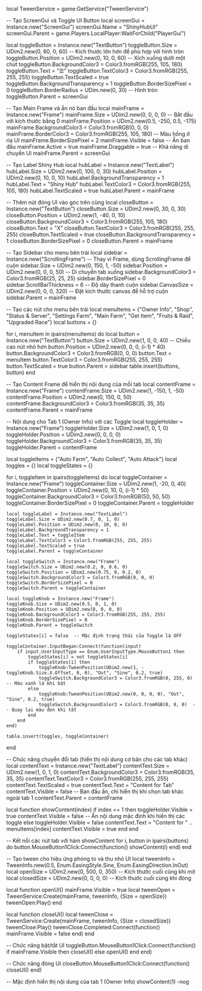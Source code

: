local TweenService = game:GetService("TweenService")

-- Tạo ScreenGui và Toggle UI Button
local screenGui = Instance.new("ScreenGui")
screenGui.Name = "ShinyHubUI"
screenGui.Parent = game.Players.LocalPlayer:WaitForChild("PlayerGui")

local toggleButton = Instance.new("TextButton")
toggleButton.Size = UDim2.new(0, 60, 0, 60)  -- Kích thước lớn hơn để phù hợp với hình tròn
toggleButton.Position = UDim2.new(0, 10, 0, 60)  -- Xích xuống dưới một chút
toggleButton.BackgroundColor3 = Color3.fromRGB(255, 105, 180)
toggleButton.Text = "☰"
toggleButton.TextColor3 = Color3.fromRGB(255, 255, 255)
toggleButton.TextScaled = true
toggleButton.BackgroundTransparency = 1
toggleButton.BorderSizePixel = 0
toggleButton.BorderRadius = UDim.new(0, 30)  -- Hình tròn
toggleButton.Parent = screenGui

-- Tạo Main Frame và ẩn nó ban đầu
local mainFrame = Instance.new("Frame")
mainFrame.Size = UDim2.new(0, 0, 0, 0)  -- Bắt đầu với kích thước bằng 0
mainFrame.Position = UDim2.new(0.5, -250, 0.5, -175)
mainFrame.BackgroundColor3 = Color3.fromRGB(0, 0, 0)
mainFrame.BorderColor3 = Color3.fromRGB(255, 105, 180)  -- Màu hồng ở rìa UI
mainFrame.BorderSizePixel = 2
mainFrame.Visible = false  -- Ẩn ban đầu
mainFrame.Active = true
mainFrame.Draggable = true  -- Khả năng di chuyển UI
mainFrame.Parent = screenGui

-- Tạo Label Shiny Hub
local hubLabel = Instance.new("TextLabel")
hubLabel.Size = UDim2.new(0, 100, 0, 30)
hubLabel.Position = UDim2.new(0, 10, 0, 10)
hubLabel.BackgroundTransparency = 1
hubLabel.Text = "Shiny Hub"
hubLabel.TextColor3 = Color3.fromRGB(255, 105, 180)
hubLabel.TextScaled = true
hubLabel.Parent = mainFrame

-- Thêm nút đóng UI vào góc trên cùng
local closeButton = Instance.new("TextButton")
closeButton.Size = UDim2.new(0, 30, 0, 30)
closeButton.Position = UDim2.new(1, -40, 0, 10)
closeButton.BackgroundColor3 = Color3.fromRGB(255, 105, 180)
closeButton.Text = "X"
closeButton.TextColor3 = Color3.fromRGB(255, 255, 255)
closeButton.TextScaled = true
closeButton.BackgroundTransparency = 1
closeButton.BorderSizePixel = 0
closeButton.Parent = mainFrame

-- Tạo Sidebar cho menu bên trái
local sidebar = Instance.new("ScrollingFrame")  -- Thay vì Frame, dùng ScrollingFrame để cuộn
sidebar.Size = UDim2.new(0, 150, 1, -50)
sidebar.Position = UDim2.new(0, 0, 0, 50)  -- Di chuyển tab xuống
sidebar.BackgroundColor3 = Color3.fromRGB(25, 25, 25)
sidebar.BorderSizePixel = 0
sidebar.ScrollBarThickness = 6  -- Độ dày thanh cuộn
sidebar.CanvasSize = UDim2.new(0, 0, 0, 320)  -- Đặt kích thước canvas để hỗ trợ cuộn
sidebar.Parent = mainFrame

-- Tạo các nút cho menu bên trái
local menuItems = {"Owner Info", "Shop", "Status & Server", "Settings Farm", "Main Farm", "Get Item", "Fruits & Raid", "Upgraded Race"}
local buttons = {}

for i, menuItem in ipairs(menuItems) do
    local button = Instance.new("TextButton")
    button.Size = UDim2.new(1, 0, 0, 40)  -- Chiều cao nút nhỏ hơn
    button.Position = UDim2.new(0, 0, 0, (i-1) * 40)
    button.BackgroundColor3 = Color3.fromRGB(0, 0, 0)
    button.Text = menuItem
    button.TextColor3 = Color3.fromRGB(255, 255, 255)
    button.TextScaled = true
    button.Parent = sidebar
    table.insert(buttons, button)
end

-- Tạo Content Frame để hiển thị nội dung của mỗi tab
local contentFrame = Instance.new("Frame")
contentFrame.Size = UDim2.new(1, -150, 1, -50)
contentFrame.Position = UDim2.new(0, 150, 0, 50)
contentFrame.BackgroundColor3 = Color3.fromRGB(35, 35, 35)
contentFrame.Parent = mainFrame

-- Nội dung cho Tab 1 (Owner Info) với các Toggle
local toggleHolder = Instance.new("Frame")
toggleHolder.Size = UDim2.new(1, 0, 1, 0)
toggleHolder.Position = UDim2.new(0, 0, 0, 0)
toggleHolder.BackgroundColor3 = Color3.fromRGB(35, 35, 35)
toggleHolder.Parent = contentFrame

local toggleItems = {"Auto Farm", "Auto Collect", "Auto Attack"}
local toggles = {}
local toggleStates = {}

for i, toggleItem in ipairs(toggleItems) do
    local toggleContainer = Instance.new("Frame")
    toggleContainer.Size = UDim2.new(1, -20, 0, 40)
    toggleContainer.Position = UDim2.new(0, 10, 0, (i-1) * 50)
    toggleContainer.BackgroundColor3 = Color3.fromRGB(50, 50, 50)
    toggleContainer.BorderSizePixel = 0
    toggleContainer.Parent = toggleHolder
    
    local toggleLabel = Instance.new("TextLabel")
    toggleLabel.Size = UDim2.new(0.7, 0, 1, 0)
    toggleLabel.Position = UDim2.new(0, 10, 0, 0)
    toggleLabel.BackgroundTransparency = 1
    toggleLabel.Text = toggleItem
    toggleLabel.TextColor3 = Color3.fromRGB(255, 255, 255)
    toggleLabel.TextScaled = true
    toggleLabel.Parent = toggleContainer
    
    local toggleSwitch = Instance.new("Frame")
    toggleSwitch.Size = UDim2.new(0.2, 0, 0.6, 0)
    toggleSwitch.Position = UDim2.new(0.75, 0, 0.2, 0)
    toggleSwitch.BackgroundColor3 = Color3.fromRGB(0, 0, 0)
    toggleSwitch.BorderSizePixel = 0
    toggleSwitch.Parent = toggleContainer
    
    local toggleKnob = Instance.new("Frame")
    toggleKnob.Size = UDim2.new(0.5, 0, 1, 0)
    toggleKnob.Position = UDim2.new(0, 0, 0, 0)
    toggleKnob.BackgroundColor3 = Color3.fromRGB(255, 255, 255)
    toggleKnob.BorderSizePixel = 0
    toggleKnob.Parent = toggleSwitch
    
    toggleStates[i] = false  -- Mặc định trạng thái của Toggle là OFF
    
    toggleContainer.InputBegan:Connect(function(input)
        if input.UserInputType == Enum.UserInputType.MouseButton1 then
            toggleStates[i] = not toggleStates[i]
            if toggleStates[i] then
                toggleKnob:TweenPosition(UDim2.new(1, -toggleKnob.Size.X.Offset, 0, 0), "Out", "Sine", 0.2, true)
                toggleSwitch.BackgroundColor3 = Color3.fromRGB(0, 255, 0)  -- Màu xanh lá khi bật
            else
                toggleKnob:TweenPosition(UDim2.new(0, 0, 0, 0), "Out", "Sine", 0.2, true)
                toggleSwitch.BackgroundColor3 = Color3.fromRGB(0, 0, 0)  -- Quay lại màu đen khi tắt
            end
        end
    end)
    
    table.insert(toggles, toggleContainer)
end

-- Chức năng chuyển đổi tab (hiển thị nội dung cơ bản cho các tab khác)
local contentText = Instance.new("TextLabel")
contentText.Size = UDim2.new(1, 0, 1, 0)
contentText.BackgroundColor3 = Color3.fromRGB(35, 35, 35)
contentText.TextColor3 = Color3.fromRGB(255, 255, 255)
contentText.TextScaled = true
contentText.Text = "Content for Tab"
contentText.Visible = false  -- Ban đầu ẩn, chỉ hiển thị khi chọn tab khác ngoài tab 1
contentText.Parent = contentFrame

local function showContent(index)
    if index == 1 then
        toggleHolder.Visible = true
        contentText.Visible = false  -- Ẩn nội dung mặc định khi hiển thị các toggle
    else
        toggleHolder.Visible = false
        contentText.Text = "Content for " .. menuItems[index]
        contentText.Visible = true
    end
end

-- Kết nối các nút tab với hàm showContent
for i, button in ipairs(buttons) do
    button.MouseButton1Click:Connect(function()
        showContent(i)
    end)
end

-- Tạo tween cho hiệu ứng phóng to và thu nhỏ UI
local tweenInfo = TweenInfo.new(0.5, Enum.EasingStyle.Sine, Enum.EasingDirection.InOut)
local openSize = UDim2.new(0, 500, 0, 350)  -- Kích thước cuối cùng khi mở
local closedSize = UDim2.new(0, 0, 0, 0)    -- Kích thước cuối cùng khi đóng

local function openUI()
    mainFrame.Visible = true
    local tweenOpen = TweenService:Create(mainFrame, tweenInfo, {Size = openSize})
    tweenOpen:Play()
end

local function closeUI()
    local tweenClose = TweenService:Create(mainFrame, tweenInfo, {Size = closedSize})
    tweenClose:Play()
    tweenClose.Completed:Connect(function()
        mainFrame.Visible = false
    end)
end

-- Chức năng bật/tắt UI
toggleButton.MouseButton1Click:Connect(function()
    if mainFrame.Visible then
        closeUI()
    else
        openUI()
    end
end)

-- Chức năng đóng UI
closeButton.MouseButton1Click:Connect(function()
    closeUI()
end)

-- Mặc định hiển thị nội dung của tab 1 (Owner Info)
showContent(1)
-nog
